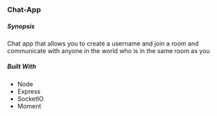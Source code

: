 ### Chat-App

##### Synopsis

Chat app that allows you to create a username and join a room and communicate with anyone in the world who is in the same room as you

##### Built With

* Node
* Express
* SocketIO
* Moment
